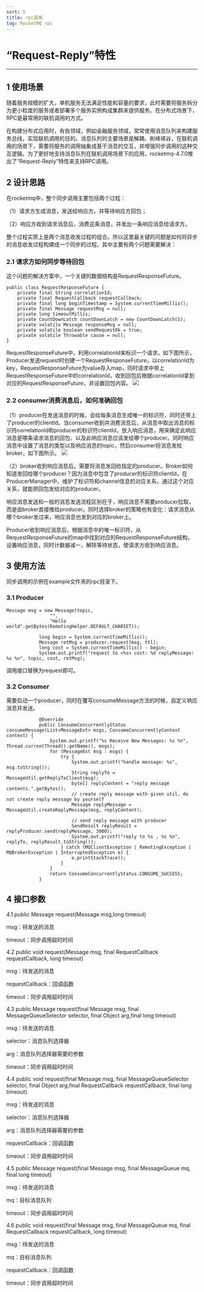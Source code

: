 ```yaml
---
sort: 5
title: rpc调用
tag: RocketMQ rpc
---
```


# “Request-Reply”特性
---

## 1 使用场景
随着服务规模的扩大，单机服务无法满足性能和容量的要求，此时需要将服务拆分为更小粒度的服务或者部署多个服务实例构成集群来提供服务。在分布式场景下，RPC是最常用的联机调用的方式。

在构建分布式应用时，有些领域，例如金融服务领域，常常使用消息队列来构建服务总线，实现联机调用的目的。消息队列的主要场景是解耦、削峰填谷，在联机调用的场景下，需要将服务的调用抽象成基于消息的交互，并增强同步调用的这种交互逻辑。为了更好地支持消息队列在联机调用场景下的应用，rocketmq-4.7.0推出了“Request-Reply”特性来支持RPC调用。

## 2 设计思路
在rocketmq中，整个同步调用主要包括两个过程：

（1）请求方生成消息，发送给响应方，并等待响应方回包；

（2）响应方收到请求消息后，消费这条消息，并发出一条响应消息给请求方。

整个过程实质上是两个消息收发过程的组合。所以这里最关键的问题是如何将异步的消息收发过程构建成一个同步的过程。其中主要有两个问题需要解决：

### 2.1 请求方如何同步等待回包

这个问题的解决方案中，一个关键的数据结构是RequestResponseFuture。

```
public class RequestResponseFuture {
    private final String correlationId;
    private final RequestCallback requestCallback;
    private final long beginTimestamp = System.currentTimeMillis();
    private final Message requestMsg = null;
    private long timeoutMillis;
    private CountDownLatch countDownLatch = new CountDownLatch(1);
    private volatile Message responseMsg = null;
    private volatile boolean sendRequestOk = true;
    private volatile Throwable cause = null;
}
```
RequestResponseFuture中，利用correlationId来标识一个请求。如下图所示，Producer发送request时创建一个RequestResponseFuture，以correlationId为key，RequestResponseFuture为value存入map，同时请求中带上RequestResponseFuture中的correlationId，收到回包后根据correlationId拿到对应的RequestResponseFuture，并设置回包内容。
![](image/producer_send_request.png)

### 2.2 consumer消费消息后，如何准确回包

（1）producer在发送消息的时候，会给每条消息生成唯一的标识符，同时还带上了producer的clientId。当consumer收到并消费消息后，从消息中取出消息的标识符correlationId和producer的标识符clientId，放入响应消息，用来确定此响应消息是哪条请求消息的回包，以及此响应消息应该发给哪个producer。同时响应消息中设置了消息的类型以及响应消息的topic，然后consumer将消息发给broker，如下图所示。
![](image/consumer_reply.png)

（2）broker收到响应消息后，需要将消息发回给指定的producer。Broker如何知道发回给哪个producer？因为消息中包含了producer的标识符clientId，在ProducerManager中，维护了标识符和channel信息的对应关系，通过这个对应关系，就能把回包发给对应的producer。

响应消息发送和一般的消息发送流程区别在于，响应消息不需要producer拉取，而是由broker直接推给producer。同时选择broker的策略也有变化：请求消息从哪个broker发过来，响应消息也发到对应的broker上。

Producer收到响应消息后，根据消息中的唯一标识符，从RequestResponseFuture的map中找到对应的RequestResponseFuture结构，设置响应消息，同时计数器减一，解除等待状态，使请求方收到响应消息。

## 3 使用方法

同步调用的示例在example文件夹的rpc目录下。

### 3.1 Producer
```
Message msg = new Message(topic,
                "",
                "Hello world".getBytes(RemotingHelper.DEFAULT_CHARSET));

            long begin = System.currentTimeMillis();
            Message retMsg = producer.request(msg, ttl);
            long cost = System.currentTimeMillis() - begin;
            System.out.printf("request to <%s> cost: %d replyMessage: %s %n", topic, cost, retMsg);
```
调用接口替换为request即可。

### 3.2 Consumer
需要启动一个producer，同时在覆写consumeMessage方法的时候，自定义响应消息并发送。

```
            @Override
            public ConsumeConcurrentlyStatus consumeMessage(List<MessageExt> msgs, ConsumeConcurrentlyContext context) {
                System.out.printf("%s Receive New Messages: %s %n", Thread.currentThread().getName(), msgs);
                for (MessageExt msg : msgs) {
                    try {
                        System.out.printf("handle message: %s", msg.toString());
                        String replyTo = MessageUtil.getReplyToClient(msg);
                        byte[] replyContent = "reply message contents.".getBytes();
                        // create reply message with given util, do not create reply message by yourself
                        Message replyMessage = MessageUtil.createReplyMessage(msg, replyContent);

                        // send reply message with producer
                        SendResult replyResult = replyProducer.send(replyMessage, 3000);
                        System.out.printf("reply to %s , %s %n", replyTo, replyResult.toString());
                    } catch (MQClientException | RemotingException | MQBrokerException | InterruptedException e) {
                        e.printStackTrace();
                    }
                }
                return ConsumeConcurrentlyStatus.CONSUME_SUCCESS;
            }
```

## 4 接口参数

4.1 public Message request(Message msg,long timeout)

msg：待发送的消息

timeout：同步调用超时时间

4.2 public void request(Message msg, final RequestCallback requestCallback, long timeout)

msg：待发送的消息

requestCallback：回调函数

timeout：同步调用超时时间

4.3 public Message request(final Message msg, final MessageQueueSelector selector, final Object arg,final long timeout)

msg：待发送的消息

selector：消息队列选择器

arg：消息队列选择器需要的参数

timeout：同步调用超时时间

4.4 public void request(final Message msg, final MessageQueueSelector selector, final Object arg,final RequestCallback requestCallback, final long timeout)

msg：待发送的消息

selector：消息队列选择器

arg：消息队列选择器需要的参数

requestCallback：回调函数

timeout：同步调用超时时间

4.5	public Message request(final Message msg, final MessageQueue mq, final long timeout)

msg：待发送的消息

mq：目标消息队列

timeout：同步调用超时时间

4.6	public void request(final Message msg, final MessageQueue mq, final RequestCallback requestCallback, long timeout)

msg：待发送的消息

mq：目标消息队列

requestCallback：回调函数

timeout：同步调用超时时间
